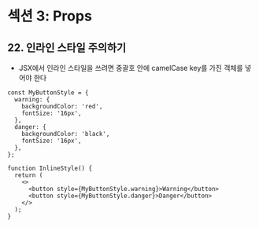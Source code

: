 # 섹션 3: Props

## 22. 인라인 스타일 주의하기

- JSX에서 인라인 스타일을 쓰려면 중괄호 안에 camelCase key를 가진 객체를 넣어야 한다

```tsx
const MyButtonStyle = {
  warning: {
    backgroundColor: 'red',
    fontSize: '16px',
  },
  danger: {
    backgroundColor: 'black',
    fontSize: '16px',
  },
};

function InlineStyle() {
  return (
    <>
      <button style={MyButtonStyle.warning}>Warning</button>
      <button style={MyButtonStyle.danger}>Danger</button>
    </>
  );
}
```
